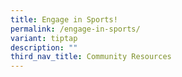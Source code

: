 ```yaml
---
title: Engage in Sports!
permalink: /engage-in-sports/
variant: tiptap
description: ""
third_nav_title: Community Resources
---
```


